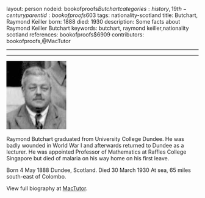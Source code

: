 layout: person
nodeid: bookofproofs$Butchart
categories: history,19th-century
parentid: bookofproofs$603
tags: nationality-scotland
title: Butchart, Raymond Keiller
born: 1888
died: 1930
description: Some facts about Raymond Keiller Butchart
keywords: butchart, raymond keiller,nationality scotland
references: bookofproofs$6909
contributors: bookofproofs,@MacTutor

---


---

![Butchart.jpg](https://github.com/bookofproofs/bookofproofs.github.io/blob/main/_sources/_assets/images/portraits/Butchart.jpg?raw=true)

Raymond Butchart graduated from University College Dundee. He was badly wounded in World War I and afterwards returned to Dundee as a lecturer. He was appointed Professor of Mathematics at Raffles College Singapore but died of malaria on his way home on his first leave.

Born 4 May 1888 Dundee, Scotland. Died 30 March 1930 At sea, 65 miles south-east of Colombo.


View full biography at [MacTutor](https://mathshistory.st-andrews.ac.uk/Biographies/Butchart/).